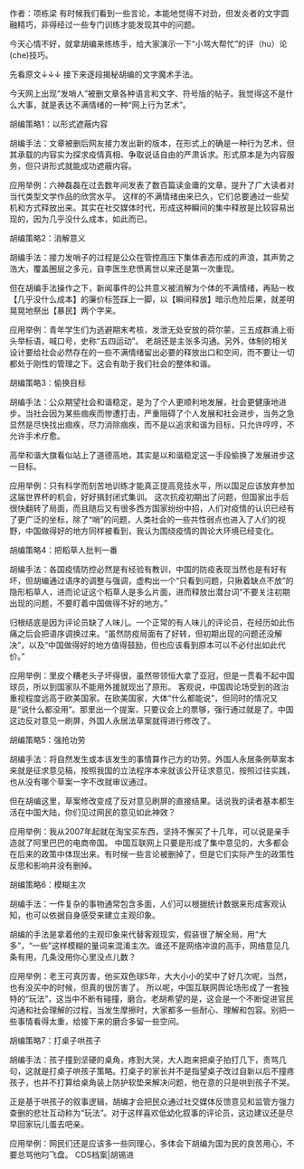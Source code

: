 作者：项栋梁 有时候我们看到一些言论，本能地觉得不对劲，但发炎者的文字圆融精巧，非得经过一些专门训练才能发现其中的问题。

今天心情不好，就拿胡编来练练手，给大家演示一下“小骂大帮忙”的评（hu）论(che)技巧。

先看原文↓↓↓ 接下来逐段揭秘胡编的文字魔术手法。

今天网上出现“发哨人”被删文章各种语言和文字、符号版的帖子。我觉得这不是什么大事，就是表达不满情绪的一种“网上行为艺术”。

胡编策略1：以形式遮蔽内容

胡编手法：文章被删后网友接力发出新的版本，在形式上的确是一种行为艺术，但其承载的内容实为探求疫情真相、争取说话自由的严肃诉求。形式原本是为内容服务，但只讲形式就能成功遮蔽内容。

应用举例：六神磊磊在过去数年间发表了数百篇读金庸的文章，提升了广大读者对当代类型文学作品的欣赏水平。 这样的不满情绪由来已久，它们总要通过一些契机和方式释放出来。其实在社交媒体时代，形成这种瞬间的集中释放是比较容易出现的，因为几乎没什么成本，如此而已。

胡编策略2：消解意义

胡编手法：接力发哨子的过程是公众在管控高压下集体表态形成的声浪，其声势之浩大，覆盖圈层之多元，自李医生悲愤离世以来还是第一次重现。

但在胡编手法操作之下，新闻事件的公共意义被消解为个体的不满情绪，再贴一枚【几乎没什么成本】的廉价标签踩上一脚，以【瞬间释放】暗示危险后果，就差明晃晃地祭出【暴民】两个字来。

应用举例：青年学生们为逃避期末考核，发泄无处安放的荷尔蒙，三五成群涌上街头举标语，喊口号，史称“五四运动”。 老胡还是主张多沟通。另外，体制的相关设计要给社会必然存在的一些不满情绪留出必要的释放出口和空间，而不要让一切都处于刚性的管理之下。这会有助于我们社会的整体和谐。

胡编策略3：偷换目标

胡编手法：公众期望社会和谐稳定，是为了个人更顺利地发展，社会更健康地进步。当社会因为某些痼疾而惨遭打击，严重阻碍了个人发展和社会进步，当务之急显然是尽快找出痼疾，尽力消除痼疾，而不是以追求和谐为目标，只允许哼哼，不允许手术疗愈。

高举和谐大旗看似站上了道德高地，其实是以和谐稳定这一手段偷换了发展进步这一目标。

应用举例：只有科学而刻苦地训练才能真正提高竞技水平，所以国足应该放弃参加这届世界杯的机会，好好搞封闭式集训。 这次抗疫初期出了问题，但国家出手后很快翻转了局面，而且随后又有很多西方国家纷纷中招，人们对疫情的认识已经有了更广泛的坐标，除了“哨”的问题，人类社会的一些共性弱点也进入了人们的视野，中国做得好的地方同样被看到，我认为围绕疫情的舆论大环境已经变化。

胡编策略4：把稻草人批判一番

胡编手法：各国疫情防控必然是有经验有教训，中国的防疫表现当然也是有好有坏，但胡编通过语序的调整与强调，虚构出一个“只看到问题，只揪着缺点不放”的隐形稻草人，进而论证这个稻草人是多么片面，进而释放出潜台词“不要关注初期出现的问题，不要盯着中国做得不好的地方。”

归根结底是因为评论员缺了人味儿。一个正常的有人味儿的评论员，在经历如此伤痛之后会把语序调换过来。“虽然防疫局面有了好转，但初期出现的问题还没解决”，以及“中国做得好的地方值得鼓励，但也应该看到原本可以不必付出如此代价。”

应用举例：里皮个糟老头子坏得很，虽然带领恒大拿了亚冠，但是一贯看不起中国球员，所以到国家队不能用外援就现出了原形。 客观说，中国舆论场受到的政治重视程度远高于欧美国家。在欧美国家，大体“什么都能说”，但同时的情况又是“说什么都没用”。那里出一个提案，只要议会上的票够，强行通过就是了。中国这边反对意见一刷屏，外国人永居法草案就得进行修改了。

胡编策略5：强抢功劳

胡编手法：将自然发生或本该发生的事情算作己方的功劳。外国人永居条例草案本来就是征求意见稿，按照我国的立法程序本来就该公开征求意见，按照过往实践，也从没有哪个草案一字不改就审议通过。

但在胡编这里，草案修改变成了反对意见刷屏的直接结果。话说我的读者基本都生活在中国大陆，你们见过网民的意见如此神效？

应用举例：我从2007年起就在淘宝买东西，坚持不懈买了十几年，可以说是亲手造就了阿里巴巴的电商帝国。 中国互联网上只要是形成了集中意见的，大多都会在后来的政策中体现出来。有时候一些言论被删掉了，但是它们实际产生的政策性反思和影响并没有删掉。

胡编策略6：模糊主次

胡编手法：一件复杂的事物通常包含多面，人们可以根据统计数据来形成客观认知，也可以依据自身感受来建立主观印象。

胡编的手法是拿着他的主观印象来代替客观现实，假装很了解全局，用“大多”，“一些”这样模糊的量词来混淆主次。谁还不是网络冲浪的高手，网络意见几条有用，几条没用你心里没点儿数？

应用举例：老王可真厉害，他买双色球5年，大大小小的奖中了好几次呢，当然，也有没买中的时候，但真的很厉害了。 所以呢，中国互联网舆论场形成了一套独特的“玩法”，这当中不断有碰撞，磨合。老胡希望的是，这会是一个不断促进官民沟通和社会理解的过程，当发生摩擦时，大家都多一些耐心、理解和包容。别把一些事情看得太重，给接下来的磨合多留一些空间。

胡编策略7：打桌子哄孩子

胡编手法：孩子撞到坚硬的桌角，疼到大哭，大人跑来把桌子拍打几下，责骂几句，这就是打桌子哄孩子策略。打桌子的家长并不是指望桌子改过自新以后不撞疼孩子，也并不打算给桌角装上防护软垫来解决问题，他在意的只是哄到孩子不哭。

正是基于哄孩子的叙事逻辑，胡编才会把民众通过社交媒体反馈意见和监管方强力查删的悲壮互动称为“玩法”。对于这样喜欢低幼化叙事的评论员，这边建议还是尽早回家玩儿蛋去吧亲。

应用举例：网民们还是应该多一些同理心，多体会下胡编为国为民的良苦用心，不要总骂他叼飞盘。 CDS档案|胡锡进 
